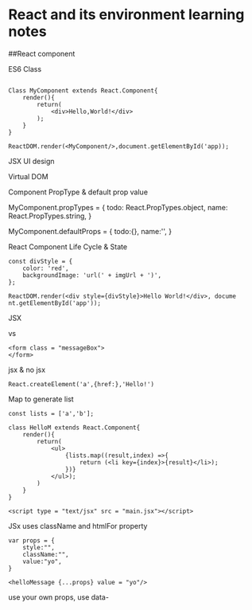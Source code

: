 # React and its environment learning notes

##React component

ES6 Class

```

Class MyComponent extends React.Component{
    render(){
        return(
            <div>Hello,World!</div>
        );
    }
}

ReactDOM.render(<MyComponent/>,document.getElementById('app));
```

JSX UI design

Virtual DOM

Component PropType & default prop value



MyComponent.propTypes = {
    todo: React.PropTypes.object,
    name: React.PropTypes.string,
}

MyComponent.defaultProps = {
    todo:{},
    name:'',
}

React Component Life Cycle & State

```
const divStyle = {
    color: 'red',
    backgroundImage: 'url(' + imgUrl + ')',
};

ReactDOM.render(<div style={divStyle}>Hello World!</div>, docume
nt.getElementById('app'));
```


JSX

<MessageBox /> vs
```
<form class = "messageBox">
</form>
```

jsx & no jsx

```
React.createElement('a',{href:},'Hello!')
```
Map to generate list

```
const lists = ['a','b'];

class HelloM extends React.Component{
    render(){
        return(
            <ul>
                {lists.map((result,index) =>{
                    return (<li key={index}>{result}</li>);
                })}
            </ul>);
        )
    }
}

```

```
<script type = "text/jsx" src = "main.jsx"></script>
```


JSx uses className and htmlFor property

```
var props = {
    style:"",
    className:"",
    value:"yo",
}

<helloMessage {...props} value = "yo"/>
```

use your own props, use data-





